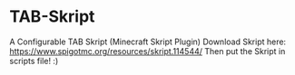 # TAB-Skript
A Configurable TAB Skript (Minecraft Skript Plugin) Download Skript here: https://www.spigotmc.org/resources/skript.114544/ Then put the Skript in scripts file! :)

